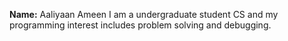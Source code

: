 **Name:** Aaliyaan Ameen
I am a undergraduate student CS and my programming interest includes problem solving and debugging.
